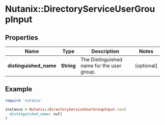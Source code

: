 # Nutanix::DirectoryServiceUserGroupInput

## Properties

| Name | Type | Description | Notes |
| ---- | ---- | ----------- | ----- |
| **distinguished_name** | **String** | The Distinguished name for the user group. | [optional] |

## Example

```ruby
require 'nutanix'

instance = Nutanix::DirectoryServiceUserGroupInput.new(
  distinguished_name: null
)
```

